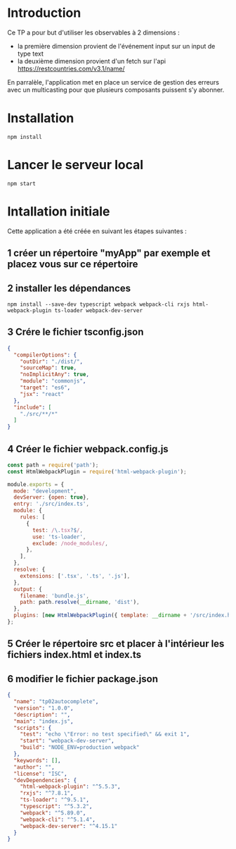 # Introduction
Ce TP a pour but d'utiliser les observables à 2 dimensions : 
- la première dimension provient de l'événement input sur un input de type text
- la deuxième dimension provient d'un fetch sur l'api https://restcountries.com/v3.1/name/

En parralèle, l'application met en place un service de gestion des erreurs avec un multicasting pour que plusieurs composants puissent s'y abonner.
# Installation
```shell
npm install
```
# Lancer le serveur local
```shell
npm start
```
# Intallation initiale
Cette application a été créée en suivant les étapes suivantes :
## 1 créer un répertoire "myApp" par exemple et placez vous sur ce répertoire
## 2 installer les dépendances
```shell
npm install --save-dev typescript webpack webpack-cli rxjs html-webpack-plugin ts-loader webpack-dev-server
```
## 3 Crére le fichier  tsconfig.json
```json
{
  "compilerOptions": {
    "outDir": "./dist/",
    "sourceMap": true,
    "noImplicitAny": true,
    "module": "commonjs",
    "target": "es6",
    "jsx": "react"
  },
  "include": [
    "./src/**/*"
  ]
}
```

## 4 Créer le fichier webpack.config.js
```js
const path = require('path');
const HtmlWebpackPlugin = require('html-webpack-plugin');

module.exports = {
  mode: "development",
  devServer: {open: true},
  entry: './src/index.ts',
  module: {
    rules: [
      {
        test: /\.tsx?$/,
        use: 'ts-loader',
        exclude: /node_modules/,
      },
    ],
  },
  resolve: {
    extensions: ['.tsx', '.ts', '.js'],
  },
  output: {
    filename: 'bundle.js',
    path: path.resolve(__dirname, 'dist'),
  },
  plugins: [new HtmlWebpackPlugin({ template: __dirname + '/src/index.html' })],
};
```
## 5 Créer le répertoire src et placer à l'intérieur les fichiers index.html et index.ts
## 6 modifier le fichier package.json
```json
{
  "name": "tp02autocomplete",
  "version": "1.0.0",
  "description": "",
  "main": "index.js",
  "scripts": {
    "test": "echo \"Error: no test specified\" && exit 1",
    "start": "webpack-dev-server",
    "build": "NODE_ENV=production webpack"
  },
  "keywords": [],
  "author": "",
  "license": "ISC",
  "devDependencies": {
    "html-webpack-plugin": "^5.5.3",
    "rxjs": "^7.8.1",
    "ts-loader": "^9.5.1",
    "typescript": "^5.3.2",
    "webpack": "^5.89.0",
    "webpack-cli": "^5.1.4",
    "webpack-dev-server": "^4.15.1"
  }
}
```

